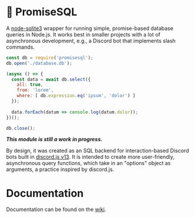# :hatching_chick: PromiseSQL
A [node-sqlite3](https://www.npmjs.com/package/sqlite3) wrapper for running simple, promise-based database queries in Node.js. It works best in smaller projects with a lot of asynchronous development, e.g., a Discord bot that implements slash commands.

```javascript
const db = require('promisesql');
db.open('./database.db');

(async () => {
  const data = await db.select({
    all: true,
    from: 'lorem',
    where: [ db.expression.eq('ipsum', 'dolor') ]
  });
  
  data.forEach(datum => console.log(datum.dolor));
})();

db.close();
```

***This module is still a work in progress.***

By design, it was created as an SQL backend for interaction-based Discord bots built in [discord.js v13](https://discord.js.org/#/docs/discord.js/v13/general/welcome). It is intended to create more user-friendly, asynchronous query functions, which take in an "options" object as arguments, a practice inspired by discord.js. 

# Documentation
Documentation can be found on the [wiki](https://github.com/akrouk/PromiseSQL/wiki/Documentation).
